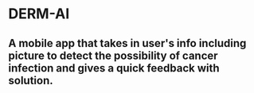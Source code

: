 # DERM-AI
## A mobile app that takes in user's info including picture to detect the possibility of cancer infection and gives a quick feedback with solution.
